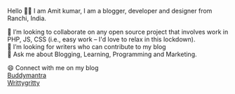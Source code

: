 Hello 🙏🏻 I am Amit kumar, I am a blogger, developer and designer from Ranchi, India.

👯 I’m looking to collaborate on any open source project that involves work in PHP, JS, CSS (i.e., easy work – I'd love to relax in this lockdown).<br>
🤔 I’m looking for writers who can contribute to my blog<br>
💬 Ask me about Blogging, Learning, Programming and Marketing.

😄 Connect with me on my blog<br>
   [Buddymantra](https://buddymantra.com/about)<br>
   [Writtygritty](https://writtygritty.com)
